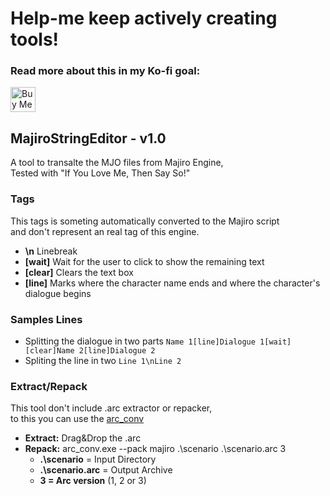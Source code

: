 # Help-me keep actively creating tools!
### Read more about this in my Ko-fi goal:
<a href='https://ko-fi.com/Z8Z231I4Z' target='_blank'><img height='40' style='border:0px;height:40px;' src='https://cdn.ko-fi.com/cdn/kofi1.png?v=2' border='0' alt='Buy Me a Coffee at ko-fi.com' /></a>

## MajiroStringEditor - v1.0

A tool to transalte the MJO files from Majiro Engine,  
Tested with "If You Love Me, Then Say So!"

### Tags
This tags is someting automatically converted to the Majiro script  
and don't represent an real tag of this engine.
- **\n** Linebreak
- **[wait]** Wait for the user to click to show the remaining text
- **[clear]** Clears the text box
- **[line]** Marks where the character name ends and where the character's dialogue begins

### Samples Lines
- Splitting the dialogue in two parts
	`Name 1[line]Dialogue 1[wait][clear]Name 2[line]Dialogue 2`
- Spliting the line in two
	`Line 1\nLine 2`


### Extract/Repack
This tool don't include .arc extractor or repacker,  
to this you can use the [arc_conv](https://github.com/amayra/arc_conv)
- **Extract:** Drag&Drop the .arc
- **Repack:**  arc_conv.exe --pack majiro .\scenario .\scenario.arc 3  
	- **.\scenario** = Input Directory
	- **.\scenario.arc** = Output Archive
	- **3 = Arc version** (1, 2 or 3)
